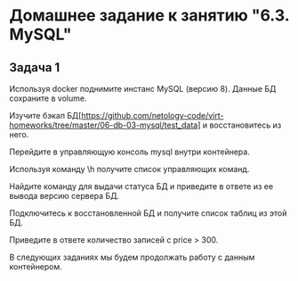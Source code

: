 # Домашнее задание к занятию "6.3. MySQL"

## Задача 1
Используя docker поднимите инстанс MySQL (версию 8). Данные БД сохраните в volume.

Изучите бэкап БД[https://github.com/netology-code/virt-homeworks/tree/master/06-db-03-mysql/test_data] и восстановитесь из него.

Перейдите в управляющую консоль mysql внутри контейнера.

Используя команду \h получите список управляющих команд.

Найдите команду для выдачи статуса БД и приведите в ответе из ее вывода версию сервера БД.

Подключитесь к восстановленной БД и получите список таблиц из этой БД.

Приведите в ответе количество записей с price > 300.

В следующих заданиях мы будем продолжать работу с данным контейнером.




























